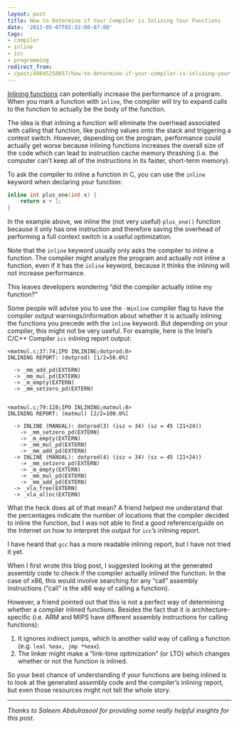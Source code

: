 ```yaml
---
layout: post
title: How to Determine if Your Compiler is Inlining Your Functions
date: '2013-05-07T02:32:00-07:00'
tags:
- compiler
- inline
- icc
- programming
redirect_from:
- /post/49845258657/how-to-determine-if-your-compiler-is-inlining-your
---
```


[Inlining functions](https://en.wikipedia.org/wiki/Inline_function) can potentially increase the performance of a program. When you mark a function with `inline`, the compiler will try to expand calls to the function to actually be the body of the function.

The idea is that inlining a function will eliminate the overhead associated with calling that function, like pushing values onto the stack and triggering a context switch. However, depending on the program, performance could actually get worse because inlining functions increases the overall size of the code which can lead to instruction cache memory thrashing (i.e. the computer can’t keep all of the instructions in its faster, short-term memory).

To ask the compiler to inline a function in C, you can use the `inline` keyword when declaring your function:

```c
inline int plus_one(int x) {
    return x + 1;
}
```

In the example above, we inline the (not very useful) `plus_one()` function because it only has one instruction and therefore saving the overhead of performing a full context switch is a useful optimization.

Note that the `inline` keyword usually only asks the compiler to inline a function. The compiler might analyze the program and actually not inline a function, even if it has the `inline` keyword, because it thinks the inlining will not increase performance.

This leaves developers wondering “did the compiler actually inline my function?”

Some people will advise you to use the `-Winline` compiler flag to have the compiler output warnings/information about whether it is actually inlining the functions you precede with the `inline` keyword. But depending on your compiler, this might not be very useful. For example, here is the Intel’s C/C++ Compiler `icc` inlining report output:

```
<matmul.c;37:74;IPO INLINING;dotprod;0>
INLINING REPORT: (dotprod) [1/2=50.0%]

  -> _mm_add_pd(EXTERN)
  -> _mm_mul_pd(EXTERN)
  -> _m_empty(EXTERN)
  -> _mm_setzero_pd(EXTERN)


<matmul.c;79:128;IPO INLINING;matmul;0>
INLINING REPORT: (matmul) [2/2=100.0%]

  -> INLINE (MANUAL): dotprod(3) (isz = 34) (sz = 45 (21+24))
    -> _mm_setzero_pd(EXTERN)
    -> _m_empty(EXTERN)
    -> _mm_mul_pd(EXTERN)
    -> _mm_add_pd(EXTERN)
  -> INLINE (MANUAL): dotprod(4) (isz = 34) (sz = 45 (21+24))
    -> _mm_setzero_pd(EXTERN)
    -> _m_empty(EXTERN)
    -> _mm_mul_pd(EXTERN)
    -> _mm_add_pd(EXTERN)
  -> _vla_free(EXTERN)
  -> _vla_alloc(EXTERN)
```

What the heck does all of that mean? A friend helped me understand that the percentages indicate the number of locations that the compiler decided to inline the function, but I was not able to find a good reference/guide on the Internet on how to interpret the output for `icc`’s inlining report.

I have heard that `gcc` has a more readable inlining report, but I have not tried it yet.

When I first wrote this blog post, I suggested looking at the generated assembly code to check if the compiler actually inlined the function. In the case of x86, this would involve searching for any “call” assembly instructions (“call” is the x86 way of calling a function).

However, a friend pointed out that this is not a perfect way of determining whether a compiler inlined functions. Besides the fact that it is architecture-specific (i.e. ARM and MIPS have different assembly instructions for calling functions):

1.  It ignores indirect jumps, which is another valid way of calling a function (e.g. `leal %eax, jmp *%eax`).
2.  The linker might make a “link-time optimization” (or LTO) which changes whether or not the function is inlined.

So your best chance of understanding if your functions are being inlined is to look at the generated assembly code and the compiler’s inlining report, but even those resources might not tell the whole story.

* * *

_Thanks to Saleem Abdulrasool for providing some really helpful insights for this post._
